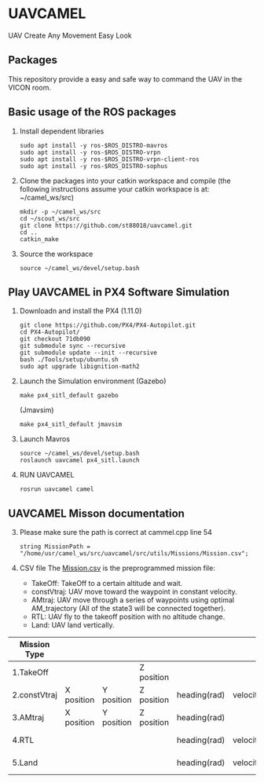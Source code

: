 # UAVCAMEL
UAV Create Any Movement Easy Look

## Packages
This repository provide a easy and safe way to command the UAV in the VICON room.

## Basic usage of the ROS packages

1. Install dependent libraries
    ```
    sudo apt install -y ros-$ROS_DISTRO-mavros
    sudo apt install -y ros-$ROS_DISTRO-vrpn
    sudo apt install -y ros-$ROS_DISTRO-vrpn-client-ros
    sudo apt install -y ros-$ROS_DISTRO-sophus
    ```
2. Clone the packages into your catkin workspace and compile
    (the following instructions assume your catkin workspace is at: ~/camel_ws/src)
    ```
    mkdir -p ~/camel_ws/src
    cd ~/scout_ws/src
    git clone https://github.com/st88018/uavcamel.git  
    cd ..
    catkin_make
    ```
3. Source the workspace
   ```
   source ~/camel_ws/devel/setup.bash
   ```
## Play UAVCAMEL in PX4 Software Simulation
1. Downloadn and install the PX4 (1.11.0)
   ```
   git clone https://github.com/PX4/PX4-Autopilot.git
   cd PX4-Autopilot/
   git checkout 71db090
   git submodule sync --recursive
   git submodule update --init --recursive
   bash ./Tools/setup/ubuntu.sh
   sudo apt upgrade libignition-math2
   ```
2. Launch the Simulation environment
    (Gazebo)
    ```
    make px4_sitl_default gazebo
    ```
    (Jmavsim)
    ```
    make px4_sitl_default jmavsim
    ```
2. Launch Mavros
    ```
    source ~/camel_ws/devel/setup.bash
    roslaunch uavcamel px4_sitl.launch
    ```
2. RUN UAVCAMEL
    ```
    rosrun uavcamel camel
    ```
## UAVCAMEL Misson documentation

3. Please make sure the path is correct at cammel.cpp line 54
    ```
    string MissionPath = "/home/usr/camel_ws/src/uavcamel/src/utils/Missions/Mission.csv";
    ```
2. CSV file
    The [Mission.csv](src/utils/Missions/Mission.csv) is the preprogrammed mission file:

    - TakeOff: TakeOff to a certain altitude and wait.
    - constVtraj: UAV move toward the waypoint in constant velocity.
    - AMtraj: UAV move through a series of waypoints using optimal AM_trajectory (All of the state3 will be connected together).
    - RTL: UAV fly to the takeoff position with no altitude change.
    - Land: UAV land vertically.

|  Mission Type |               |               |               |               |               |               |               |
| ------------- | ------------- | ------------- | ------------- | ------------- | ------------- | ------------- | ------------- |
| 1.TakeOff     |               |               |   Z position  |               |               |               |  wait time(s) |
| 2.constVtraj  |   X position  |   Y position  |   Z position  |  heading(rad)  |   velocity    |  angular vel  |  wait time(s) |
| 3.AMtraj      |   X position  |   Y position  |   Z position  |  heading(rad)  |               |               |               |
| 4.RTL         |               |               |               |  heading(rad)  |   velocity    |  angular vel  |  wait time(s) |
| 5.Land        |               |               |               |  heading(rad)  |   velocity    |  angular vel  |               |
